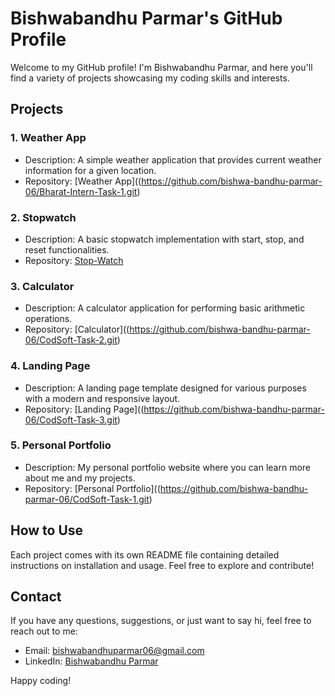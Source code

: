 # Bishwabandhu Parmar's GitHub Profile

Welcome to my GitHub profile! I'm Bishwabandhu Parmar, and here you'll find a variety of projects showcasing my coding skills and interests.

## Projects

### 1. Weather App
- Description: A simple weather application that provides current weather information for a given location.
- Repository: [Weather App]((https://github.com/bishwa-bandhu-parmar-06/Bharat-Intern-Task-1.git)

### 2. Stopwatch
- Description: A basic stopwatch implementation with start, stop, and reset functionalities.
- Repository: [Stop-Watch](https://github.com/bishwa-bandhu-parmar-06/PRODIGY_WD_01.git)

### 3. Calculator
- Description: A calculator application for performing basic arithmetic operations.
- Repository: [Calculator]((https://github.com/bishwa-bandhu-parmar-06/CodSoft-Task-2.git)

### 4. Landing Page
- Description: A landing page template designed for various purposes with a modern and responsive layout.
- Repository: [Landing Page]((https://github.com/bishwa-bandhu-parmar-06/CodSoft-Task-3.git)

### 5. Personal Portfolio
- Description: My personal portfolio website where you can learn more about me and my projects.
- Repository: [Personal Portfolio]((https://github.com/bishwa-bandhu-parmar-06/CodSoft-Task-1.git)

## How to Use

Each project comes with its own README file containing detailed instructions on installation and usage. Feel free to explore and contribute!

## Contact

If you have any questions, suggestions, or just want to say hi, feel free to reach out to me:
- Email: bishwabandhuparmar06@gmail.com
- LinkedIn: [Bishwabandhu Parmar](https://www.linkedin.com/in/bishwa-bandhu-parmar-90a760264/)

Happy coding!
